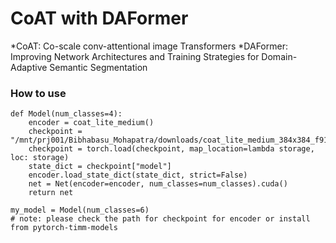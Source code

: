 # CoAT with DAFormer #
*CoAT: Co-scale conv-attentional image Transformers
*DAFormer: Improving Network Architectures and Training Strategies for Domain-Adaptive Semantic Segmentation
### How to use ###
````
def Model(num_classes=4):
    encoder = coat_lite_medium()
    checkpoint = "/mnt/prj001/Bibhabasu_Mohapatra/downloads/coat_lite_medium_384x384_f9129688.pth"
    checkpoint = torch.load(checkpoint, map_location=lambda storage, loc: storage)
    state_dict = checkpoint["model"]
    encoder.load_state_dict(state_dict, strict=False)
    net = Net(encoder=encoder, num_classes=num_classes).cuda()
    return net
	
my_model = Model(num_classes=6) 
# note: please check the path for checkpoint for encoder or install from pytorch-timm-models
````